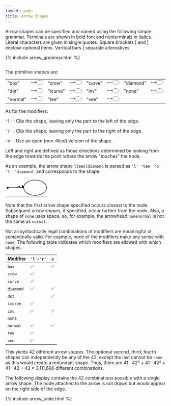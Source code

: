 ```yaml
---
layout: page
title: Arrow Shapes
---
```

Arrow shapes can be specified and named using the following simple
grammar. 
Terminals are shown in bold font and nonterminals in italics.
Literal characters are given in single quotes.
Square brackets [ and ] enclose optional items.
Vertical bars | separate alternatives.

<TABLE>
{% include arrow_grammar.html %}
</TABLE>

The primitive shapes are:
<TABLE>
  <TR>
    <TD>"box"</TD><TD><IMG SRC="a_box.gif"></TD>
    <TD>"crow"</TD><TD><IMG SRC="a_crow.gif"></TD>
    <TD>"curve"</TD><TD><IMG SRC="a_curve.gif"></TD>
    <TD>"diamond"</TD><TD><IMG SRC="a_diamond.gif"></TD>
  </TR>
  <TR>
    <TD>"dot"</TD><TD><IMG SRC="a_dot.gif"></TD>
    <TD>"icurve"</TD><TD><IMG SRC="a_icurve.gif"></TD>
    <TD>"inv"</TD><TD><IMG SRC="a_inv.gif"></TD>
    <TD>"none"</TD><TD><IMG SRC="a_none.gif"></TD>
  </TR>
  <TR>
    <TD>"normal"</TD><TD><IMG SRC="a_normal.gif"></TD>
    <TD>"tee"</TD><TD><IMG SRC="a_tee.gif"></TD>
    <TD>"vee"</TD><TD><IMG SRC="a_open.gif"></TD>
  </TR>
</TABLE>

As for the modifiers:

`'l'`
: Clip the shape, leaving only the part to the left of the edge.

`'r'`
: Clip the shape, leaving only the part to the right of the edge.

`'o'`
: Use an open (non-filled) version of the shape.

Left and right are defined as those directions determined by looking
from the edge towards the point where the arrow "touches" the node.

As an example, the arrow shape `lteeoldiamond` is parsed as
`'l' 'tee' 'o' 'l' 'diamond'` and corresponds to the shape:

<IMG SRC="a_lteeoldiamond.gif">

Note that the first arrow shape specified occurs closest to the node.
Subsequent arrow shapes, if specified, occur further from the node.
Also, a shape of `none` uses space, so, for example, the arrowhead `nonenormal`
is not the same as `normal`.

Not all syntactically legal combinations of modifiers are meaningful
or semantically valid.
For example, none of the modifiers make any sense with `none`.
The following table indicates which modifiers are allowed with which shapes.

| Modifier  | `'l'/'r'` | `o` |
|-----------|-----------|-----|
| `box`     | ✅ | ✅ |
| `crow`    | ✅ |   |
| `curve`   | ✅ |   |
| `diamond` | ✅ | ✅ |
| `dot`     |   | ✅ |
| `icurve`  | ✅ |   |
| `inv`     | ✅ | ✅ |
| `none`    |   |   |
| `normal`  | ✅ | ✅ |
| `tee`     | ✅ |   |
| `vee`     | ✅ |   |

This yields 42 different arrow shapes. The optional second, third, fourth shapes
can independently be any of the 42, except the last cannot be `none` as
this would create a redundant shape.
Thus, there are 41 · 42³ + 41 · 42² + 41 · 42 + 42 = 3,111,696 different combinations.

The following display contains the 42 combinations possible with a single
arrow shape. The node attached to the arrow is not drawn but would appear
on the right side of the edge.

<TABLE>
{% include arrow_table.html %}
</TABLE>
